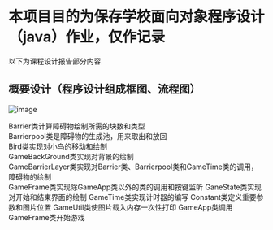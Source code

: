# 本项目目的为保存学校面向对象程序设计（java）作业，仅作记录
以下为课程设计报告部分内容
## 概要设计（程序设计组成框图、流程图）
![image](https://github.com/user-attachments/assets/db98bddb-57fc-4509-8ef1-e1ae18c95308)

Barrier类计算障碍物绘制所需的块数和类型\
Barrierpool类是障碍物的生成池，用来取出和放回\
Bird类实现对小鸟的移动和绘制\
GameBackGround类实现对背景的绘制\
GameBarrierLayer类实现对Barrier类、Barrierpool类和GameTime类的调用，障碍物的绘制\
GameFrame类实现除GameApp类以外的类的调用和按键监听
GaneState类实现对开始和结束界面的绘制
GameTime类实现计时器的编写
Constant类定义重要参数和图片位置
GameUtil类使图片载入内存一次性打印
GameApp类调用GameFrame类开始游戏
